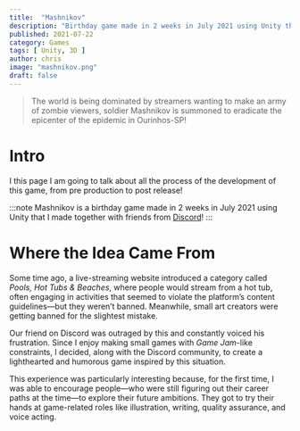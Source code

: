 ```yaml
---
title:  "Mashnikov"
description: "Birthday game made in 2 weeks in July 2021 using Unity that I made together with friends from Discord!"
published: 2021-07-22
category: Games
tags: [ Unity, 3D ]
author: chris
image: "mashnikov.png"
draft: false
---
```


> The world is being dominated by streamers wanting to make an army of zombie viewers, soldier Mashnikov is summoned to eradicate the epicenter of the epidemic in Ourinhos-SP!



# Intro

I this page I am going to talk about all the process of the development of this game, from pre production to post release!

:::note
Mashnikov is a birthday game made in 2 weeks in July 2021 using Unity that I made together with friends from [Discord](/discord)!
:::

# Where the Idea Came From

Some time ago, a live-streaming website introduced a category called *Pools, Hot Tubs & Beaches*, where people would stream from a hot tub, often engaging in activities that seemed to violate the platform’s content guidelines—but they weren’t banned. Meanwhile, small art creators were getting banned for the slightest mistake.

Our friend on Discord was outraged by this and constantly voiced his frustration. Since I enjoy making small games with *Game Jam*-like constraints, I decided, along with the Discord community, to create a lighthearted and humorous game inspired by this situation.

This experience was particularly interesting because, for the first time, I was able to encourage people—who were still figuring out their career paths at the time—to explore their future ambitions. They got to try their hands at game-related roles like illustration, writing, quality assurance, and voice acting.  

